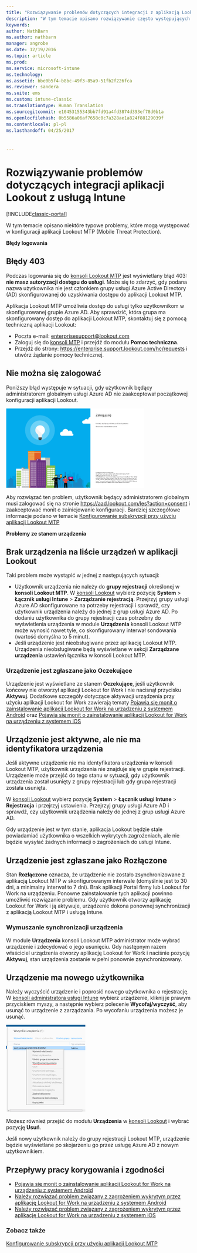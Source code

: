 ```yaml
---
title: "Rozwiązywanie problemów dotyczących integracji z aplikacją Lookout | Microsoft Docs"
description: "W tym temacie opisano rozwiązywanie często występujących problemów dotyczących integracji z aplikacją Lookout"
keywords: 
author: NathBarn
ms.author: nathbarn
manager: angrobe
ms.date: 12/19/2016
ms.topic: article
ms.prod: 
ms.service: microsoft-intune
ms.technology: 
ms.assetid: bbe0b5f4-b8bc-49f3-85a9-51fb2f226fca
ms.reviewer: sandera
ms.suite: ems
ms.custom: intune-classic
ms.translationtype: Human Translation
ms.sourcegitcommit: e10453155343bb7fd91a4fd3874d393ef78d0b1a
ms.openlocfilehash: 0b5586a06af7658c0c7a328ae1a824f88129039f
ms.contentlocale: pl-pl
ms.lasthandoff: 04/25/2017


---
```


# <a name="troubleshoot-lookout-integration-with-intune"></a>Rozwiązywanie problemów dotyczących integracji aplikacji Lookout z usługą Intune

[!INCLUDE[classic-portal](../includes/classic-portal.md)]

W tym temacie opisano niektóre typowe problemy, które mogą występować w konfiguracji aplikacji Lookout MTP (Mobile Threat Protection).

**Błędy logowania**

## <a name="403-errors"></a>Błędy 403
Podczas logowania się do [konsoli Lookout MTP](https://aad.lookout.com) jest wyświetlany błąd 403: **nie masz autoryzacji dostępu do usługi**. Może się to zdarzyć, gdy podana nazwa użytkownika nie jest członkiem grupy usługi Azure Active Directory (AD) skonfigurowanej do uzyskiwania dostępu do aplikacji Lookout MTP.

Aplikacja Lookout MTP umożliwia dostęp do usługi tylko użytkownikom w skonfigurowanej grupie Azure AD. Aby sprawdzić, która grupa ma skonfigurowany dostęp do aplikacji Lookout MTP, skontaktuj się z pomocą techniczną aplikacji Lookout:

* Poczta e-mail: enterprisesupport@lookout.com
* Zaloguj się do [konsoli MTP](http://aad.lookout.com) i przejdź do modułu **Pomoc techniczna**.
* Przejdź do strony: https://enterprise.support.lookout.com/hc/requests i utwórz żądanie pomocy technicznej.

## <a name="unable-to-sign-in"></a>Nie można się zalogować
Poniższy błąd występuje w sytuacji, gdy użytkownik będący administratorem globalnym usługi Azure AD nie zaakceptował początkowej konfiguracji aplikacji Lookout.

![zrzut ekranu przedstawiający ekran logowania do aplikacji Lookout z wyświetlonym błędem logowania](../media/mtp/lookout-mtp-consent-not-accepted-error.png)

Aby rozwiązać ten problem, użytkownik będący administratorem globalnym musi zalogować się na stronie https://aad.lookout.com/les?action=consent i zaakceptować monit o zainicjowanie konfiguracji. Bardziej szczegółowe informacje podano w temacie [Konfigurowanie subskrypcji przy użyciu aplikacji Lookout MTP](../deploy-use/set-up-your-subscription-with-lookout-mtp.md)

**Problemy ze stanem urządzenia**

## <a name="device-missing-from-lookout-device-list"></a>Brak urządzenia na liście urządzeń w aplikacji Lookout

Taki problem może wystąpić w jednej z następujących sytuacji:
* Użytkownik urządzenia nie należy do **grupy rejestracji** określonej w **konsoli Lookout MTP**.  W [konsoli Lookout](http://aad.lookout.com) wybierz pozycję **System** > **Łącznik usługi Intune** > **Zarządzanie rejestracją**.  Przejrzyj grupy usługi Azure AD skonfigurowane na potrzeby rejestracji i sprawdź, czy użytkownik urządzenia należy do jednej z grup usługi Azure AD.  Po dodaniu użytkownika do grupy rejestracji czas potrzebny do wyświetlenia urządzenia w module **Urządzenia** konsoli Lookout MTP może wynosić nawet tyle, co skonfigurowany interwał sondowania (wartość domyślna to 5 minut).
* Jeśli urządzenie jest nieobsługiwane przez aplikację Lookout MTP.  Urządzenia nieobsługiwane będą wyświetlane w sekcji **Zarządzane urządzenia** ustawień łącznika w konsoli Lookout MTP.

### <a name="device-reported-as-pending"></a>Urządzenie jest zgłaszane jako **Oczekujące**

Urządzenie jest wyświetlane ze stanem **Oczekujące**, jeśli użytkownik końcowy nie otworzył aplikacji Lookout for Work i nie nacisnął przycisku **Aktywuj**. Dodatkowe szczegóły dotyczące aktywacji urządzenia przy użyciu aplikacji Lookout for Work zawierają tematy [Pojawia się monit o zainstalowanie aplikacji Lookout for Work na urządzeniu z systemem Android](http://docs.microsoft.com/intune/enduser/you-are-prompted-to-install-lookout-for-work-android) oraz [Pojawia się monit o zainstalowanie aplikacji Lookout for Work na urządzeniu z systemem iOS](https://docs.microsoft.com/intune/enduser/you-are-prompted-to-install-lookout-for-work-ios)

## <a name="device-whos-active-but-has-no-device-id"></a>Urządzenie jest aktywne, ale nie ma identyfikatora urządzenia
Jeśli aktywne urządzenie nie ma identyfikatora urządzenia w konsoli Lookout MTP, użytkownik urządzenia nie znajduje się w grupie rejestracji. Urządzenie może przejść do tego stanu w sytuacji, gdy użytkownik urządzenia został usunięty z grupy rejestracji lub gdy grupa rejestracji została usunięta.

W [konsoli Lookout](http://aad.lookout.com) wybierz pozycję **System** > **Łącznik usługi Intune** > **Rejestracja** i przejrzyj ustawienia.  Przejrzyj grupy usługi Azure AD i sprawdź, czy użytkownik urządzenia należy do jednej z grup usługi Azure AD.

Gdy urządzenie jest w tym stanie, aplikacja Lookout będzie stale powiadamiać użytkownika o wszelkich wykrytych zagrożeniach, ale nie będzie wysyłać żadnych informacji o zagrożeniach do usługi Intune.

## <a name="device-reported-as-disconnected"></a>Urządzenie jest zgłaszane jako **Rozłączone**

Stan **Rozłączone** oznacza, że urządzenie nie zostało zsynchronizowane z aplikacją Lookout MTP w skonfigurowanym interwale (domyślnie jest to 30 dni, a minimalny interwał to 7 dni). Brak aplikacji Portal firmy lub Lookout for Work na urządzeniu. Ponowne zainstalowanie tych aplikacji powinno umożliwić rozwiązanie problemu. Gdy użytkownik otworzy aplikację Lookout for Work i ją aktywuje, urządzenie dokona ponownej synchronizacji z aplikacją Lookout MTP i usługą Intune.

### <a name="forcing-a-device-sync"></a>Wymuszanie synchronizacji urządzenia
W module **Urządzenia** konsoli Lookout MTP administrator może wybrać urządzenie i zdecydować o jego usunięciu.   Gdy następnym razem właściciel urządzenia otworzy aplikację Lookout for Work i naciśnie pozycję **Aktywuj**, stan urządzenia zostanie w pełni ponownie zsynchronizowany.

## <a name="device-has-a-new-user"></a>Urządzenie ma nowego użytkownika
Należy wyczyścić urządzenie i poprosić nowego użytkownika o rejestrację.  W [konsoli administratora usługi Intune](https://manage.microsoft.com) wybierz urządzenie, kliknij je prawym przyciskiem myszy, a następnie wybierz polecenie **Wycofaj/wyczyść**, aby usunąć to urządzenie z zarządzania. Po wycofaniu urządzenia możesz je usunąć.

![zrzut ekranu przestawiający moduł Urządzenia w konsoli administratora usługi Intune z wyświetloną opcją Wycofaj/wyczyść](../media/mtp/mtp-retire-device-intune-console.png)

Możesz również przejść do modułu **Urządzenia** w [konsoli Lookout](http://aad.lookout.com) i wybrać pozycję **Usuń**.

Jeśli nowy użytkownik należy do grupy rejestracji Lookout MTP, urządzenie będzie wyświetlane po skojarzeniu go przez usługę Azure AD z nowym użytkownikiem.

## <a name="compliance-remediation-workflows"></a>Przepływy pracy korygowania i zgodności
- [Pojawia się monit o zainstalowanie aplikacji Lookout for Work na urządzeniu z systemem Android]( http://docs.microsoft.com/intune/enduser/you-are-prompted-to-install-lookout-for-work-android)
- [Należy rozwiązać problem związany z zagrożeniem wykrytym przez aplikację Lookout for Work na urządzeniu z systemem Android](http://docs.microsoft.com/intune/enduser/you-need-to-resolve-a-threat-found-by-lookout-for-work-android)
- [Należy rozwiązać problem związany z zagrożeniem wykrytym przez aplikację Lookout for Work na urządzeniu z systemem iOS](https://docs.microsoft.com/intune/enduser/you-need-to-resolve-a-threat-found-by-lookout-for-work-ios)


### <a name="see-also"></a>Zobacz także
[Konfigurowanie subskrypcji przy użyciu aplikacji Lookout MTP](https://docs.microsoft.com/intune/deploy-use/set-up-your-subscription-with-lookout-mtp)

